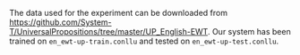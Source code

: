 The data used for the experiment can be downloaded from https://github.com/System-T/UniversalPropositions/tree/master/UP_English-EWT. 
Our system has been trained on `en_ewt-up-train.conllu` and tested on `en_ewt-up-test.conllu`.
